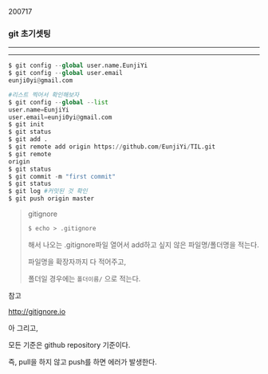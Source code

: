 200717

### git 초기셋팅

---

***



```python
$ git config --global user.name.EunjiYi
$ git config --global user.email
eunji0yi@gmail.com

#리스트 찍어서 확인해보자
$ git config --global --list
user.name=EunjiYi
user.email=eunji0yi@gmail.com
$ git init
$ git status
$ git add .
$ git remote add origin https://github.com/EunjiYi/TIL.git
$ git remote
origin
$ git status
$ git commit -m "first commit"
$ git status
$ git log #커밋된 것 확인
$ git push origin master
```





> gitignore
>
> ```python
> $ echo > .gitignore
> ```
>
> 해서 나오는 .gitignore파일 열어서 add하고 싶지 않은 파일명/폴더명을 적는다.
>
> 파일명을 확장자까지 다 적어주고,
>
> 폴더일 경우에는 `폴더이름/` 으로 적는다. 





참고

http://gitignore.io



아 그리고,

모든 기준은 github repository 기준이다.

즉, pull을 하지 않고 push를 하면 에러가 발생한다.